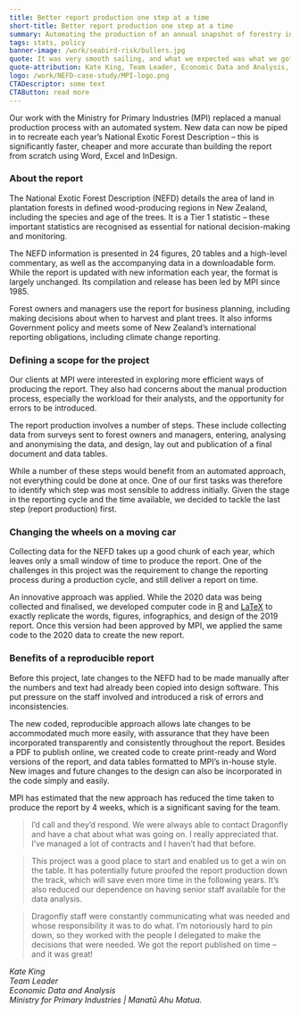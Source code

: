```yaml
---
title: Better report production one step at a time
short-title: Better report production one step at a time
summary: Automating the production of an annual snapshot of forestry in New Zealand.
tags: stats, policy
banner-image: /work/seabird-risk/bullers.jpg
quote: It was very smooth sailing, and what we expected was what we got.
quote-attribution: Kate King, Team Leader, Economic Data and Analysis, Ministry for Primary Industries | Manatū Ahu Matua
logo: /work/NEFD-case-study/MPI-logo.png
CTADescriptor: some text
CTAButton: read more
---
```


 Our work with the Ministry for Primary Industries (MPI) replaced a manual production process with an automated system. New data can now be piped in to recreate each year’s National Exotic Forest Description  – this is significantly faster, cheaper and more accurate than building the report from scratch using Word, Excel and InDesign.  

<!--more-->

### About the report

The National Exotic Forest Description (NEFD) details the area of land in plantation forests in defined wood-producing regions in New Zealand, including the species and age of the trees. It is a Tier 1 statistic – these important statistics are recognised as essential for national decision-making and monitoring.

The NEFD information is presented in 24 figures, 20 tables and a high-level commentary, as well as the accompanying data in a downloadable form. While the report is updated with new information each year, the format is largely unchanged. Its compilation and release has been led by MPI since 1985.

Forest owners and managers use the report for business planning, including making decisions about when to harvest and plant trees. It also informs Government policy and meets some of New Zealand’s international reporting obligations, including climate change reporting.

### Defining a scope for the project

Our clients at MPI were interested in exploring more efficient ways of producing the report. They also had concerns about the manual production process, especially the workload for their analysts, and the opportunity for errors to be introduced.

The report production involves a number of steps. These include collecting data from surveys sent to forest owners and managers, entering, analysing and anonymising the data, and design, lay out and publication of a final document and data tables.

While a number of these steps would benefit from an automated approach, not everything could be done at once. One of our first tasks was therefore to identify which step was most sensible to address initially. Given the stage in the reporting cycle and the time available, we decided to tackle the last step (report production) first.

### Changing the wheels on a moving car

Collecting data for the NEFD takes up a good chunk of each year, which leaves only a small window of time to produce the report. One of the challenges in this project was the requirement to change the reporting process during a production cycle, and still deliver a report on time.

An innovative approach was applied. While the 2020 data was being collected and finalised, we developed computer code in [R](https://www.r-project.org/) and [LaTeX](https://www.latex-project.org/) to exactly replicate the words, figures, infographics, and design of the 2019 report. Once this version had been approved by MPI, we applied the same code to the 2020 data to create the new report.

### Benefits of a reproducible report

Before this project, late changes to the NEFD had to be made manually after the numbers and text had already been copied into design software. This put pressure on the staff involved and introduced a risk of errors and inconsistencies.

The new coded, reproducible approach allows late changes to be accommodated much more easily, with assurance that they have been incorporated transparently and consistently throughout the report.
Besides a PDF to publish online, we created code to create print-ready and Word versions of the report, and data tables formatted to MPI’s in-house style. New images and future changes to the design can also be incorporated in the code simply and easily.

MPI has estimated that the new approach has reduced the time taken to produce the report by 4 weeks, which is a significant saving for the team.  


> I’d call and they’d respond. We were always able to contact Dragonfly and have a chat about what was going on. I really appreciated that. I’ve managed a lot of contracts and I haven’t had that before.

> This project was a good place to start and enabled us to get a win on the table. It has potentially future proofed the report production down the track, which will save even more time in the following years. It’s also reduced our dependence on having senior staff available for the data analysis.

> Dragonfly staff were constantly communicating what was needed and whose responsibility it was to do what. I’m notoriously hard to pin down, so they worked with the people I delegated to make the decisions that were needed. We got the report published on time – and it was great!


<cite>Kate King<br />
Team Leader<br />
Economic Data and Analysis<br />
Ministry for Primary Industries | Manatū Ahu Matua.</cite>

